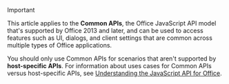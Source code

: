 > [!IMPORTANT]
> This article applies to the **Common APIs**, the Office JavaScript API model that's supported by Office 2013 and later, and can be used to access features such as UI, dialogs, and client settings that are common across multiple types of Office applications. 
> 
> You should only use Common APIs for scenarios that aren't supported by **host-specific APIs**. For information about uses cases for Common APIs versus host-specific APIs, see [Understanding the JavaScript API for Office](../develop/understanding-the-javascript-api-for-office.md).